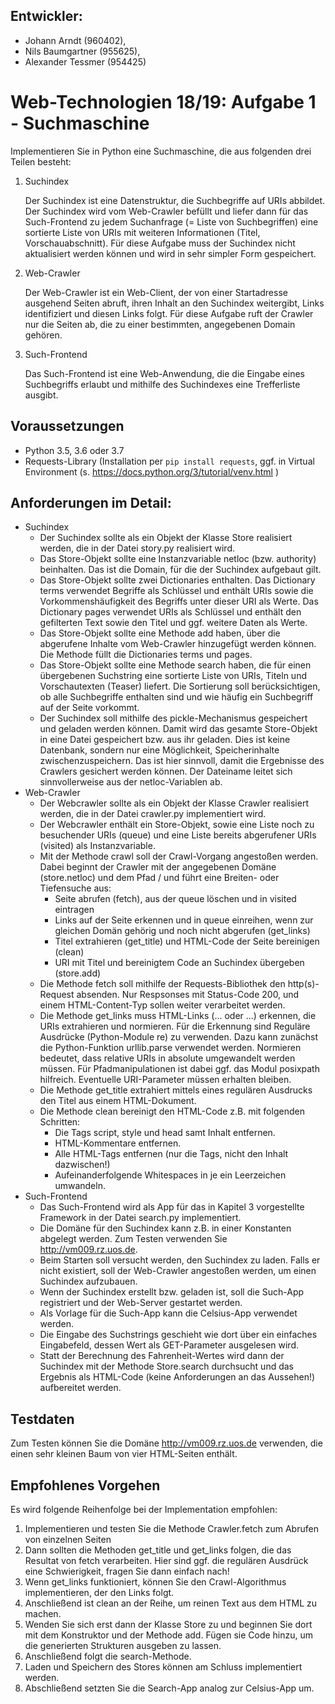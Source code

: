 ## Entwickler:
- Johann Arndt (960402),
- Nils Baumgartner (955625),
- Alexander Tessmer (954425)

# Web-Technologien 18/19: Aufgabe 1 - Suchmaschine

Implementieren Sie in Python eine Suchmaschine, die aus folgenden drei Teilen besteht:

1. Suchindex

    Der Suchindex ist eine Datenstruktur, die Suchbegriffe auf URIs abbildet. Der Suchindex wird vom Web-Crawler befüllt und liefer dann für das Such-Frontend zu jedem Suchanfrage (= Liste von Suchbegriffen) eine sortierte Liste von URIs mit weiteren Informationen (Titel, Vorschauabschnitt). Für diese Aufgabe muss der Suchindex nicht aktualisiert werden können und wird in sehr simpler Form gespeichert.
     
2. Web-Crawler

    Der Web-Crawler ist ein Web-Client, der von einer Startadresse ausgehend Seiten abruft, ihren Inhalt an den Suchindex weitergibt, Links identifiziert und diesen Links folgt. Für diese Aufgabe ruft der Crawler nur die Seiten ab, die zu einer bestimmten, angegebenen Domain gehören.
     
3. Such-Frontend

    Das Such-Frontend ist eine Web-Anwendung, die die Eingabe eines Suchbegriffs erlaubt und mithilfe des Suchindexes eine Trefferliste ausgibt.

## Voraussetzungen
- Python 3.5, 3.6 oder 3.7
- Requests-Library (Installation per `pip install requests`, ggf. in Virtual Environment (s. https://docs.python.org/3/tutorial/venv.html )

## Anforderungen im Detail:

- Suchindex
    - Der Suchindex sollte als ein Objekt der Klasse Store realisiert werden, die in der Datei story.py realisiert wird.
    - Das Store-Objekt sollte eine Instanzvariable netloc (bzw. authority) beinhalten. Das ist die Domain, für die der Suchindex aufgebaut gilt.
    - Das Store-Objekt sollte zwei Dictionaries enthalten. Das Dictionary terms verwendet Begriffe als Schlüssel und enthält URIs sowie die Vorkommenshäufigkeit des Begriffs unter dieser URI als Werte. Das Dictionary pages verwendet URIs als Schlüssel und enthält den gefilterten Text sowie den Titel und ggf. weitere Daten als Werte.
    - Das Store-Objekt sollte eine Methode add haben, über die abgerufene Inhalte vom Web-Crawler hinzugefügt werden können. Die Methode füllt die Dictionaries terms und pages.
    - Das Store-Objekt sollte eine Methode search haben, die für einen übergebenen Suchstring eine sortierte Liste von URIs, Titeln und Vorschautexten (Teaser) liefert. Die Sortierung soll berücksichtigen, ob alle Suchbegriffe enthalten sind und wie häufig ein Suchbegriff auf der Seite vorkommt.
    - Der Suchindex soll mithilfe des pickle-Mechanismus gespeichert und geladen werden können. Damit wird das gesamte Store-Objekt in eine Datei gespeichert bzw. aus ihr geladen. Dies ist keine Datenbank, sondern nur eine Möglichkeit, Speicherinhalte zwischenzuspeichern. Das ist hier sinnvoll, damit die Ergebnisse des Crawlers gesichert werden können. Der Dateiname leitet sich sinnvollerweise aus der netloc-Variablen ab.
- Web-Crawler
    - Der Webcrawler sollte als ein Objekt der Klasse Crawler realisiert werden, die in der Datei crawler.py implementiert wird.
    - Der Webcrawler enthält ein Store-Objekt, sowie eine Liste noch zu besuchender URIs (queue) und eine Liste bereits abgerufener URIs (visited) als Instanzvariable.
    - Mit der Methode crawl soll der Crawl-Vorgang angestoßen werden. Dabei beginnt der Crawler mit der angegebenen Domäne (store.netloc) und dem Pfad / und führt eine Breiten- oder Tiefensuche aus:
        - Seite abrufen (fetch), aus der queue löschen und in visited eintragen
        - Links auf der Seite erkennen und in queue einreihen, wenn zur gleichen Domän gehörig und noch nicht abgerufen (get_links)
        - Titel extrahieren (get_title) und HTML-Code der Seite bereinigen (clean)
        - URI mit Titel und bereinigtem Code an Suchindex übergeben (store.add)
    - Die Methode fetch soll mithilfe der Requests-Bibliothek den http(s)-Request absenden. Nur Respsonses mit Status-Code 200, und einem HTML-Content-Typ sollen weiter verarbeitet werden.
    - Die Methode get_links muss HTML-Links (... oder ...) erkennen, die URIs extrahieren und normieren. Für die Erkennung sind Reguläre Ausdrücke (Python-Module re) zu verwenden. Dazu kann zunächst die Python-Funktion urllib.parse verwendet werden. Normieren bedeutet, dass relative URIs in absolute umgewandelt werden müssen. Für Pfadmanipulationen ist dabei ggf. das Modul posixpath hilfreich. Eventuelle URI-Parameter müssen erhalten bleiben.
    - Die Methode get_title extrahiert mittels eines regulären Ausdrucks den Titel aus einem HTML-Dokument.
    - Die Methode clean bereinigt den HTML-Code z.B. mit folgenden Schritten:
        - Die Tags script, style und head samt Inhalt entfernen.
        - HTML-Kommentare entfernen.
        - Alle HTML-Tags entfernen (nur die Tags, nicht den Inhalt dazwischen!)
        - Aufeinanderfolgende Whitespaces in je ein Leerzeichen umwandeln.
- Such-Frontend
    - Das Such-Frontend wird als App für das in Kapitel 3 vorgestellte Framework in der Datei search.py implementiert.
    - Die Domäne für den Suchindex kann z.B. in einer Konstanten abgelegt werden. Zum Testen verwenden Sie http://vm009.rz.uos.de.
    - Beim Starten soll versucht werden, den Suchindex zu laden. Falls er nicht existiert, soll der Web-Crawler angestoßen werden, um einen Suchindex aufzubauen.
    - Wenn der Suchindex erstellt bzw. geladen ist, soll die Such-App registriert und der Web-Server gestartet werden.
    - Als Vorlage für die Such-App kann die Celsius-App verwendet werden.
    - Die Eingabe des Suchstrings geschieht wie dort über ein einfaches Eingabefeld, dessen Wert als GET-Parameter ausgelesen wird.
    - Statt der Berechnung des Fahrenheit-Wertes wird dann der Suchindex mit der Methode Store.search durchsucht und das Ergebnis als HTML-Code (keine Anforderungen an das Aussehen!) aufbereitet werden.

## Testdaten
Zum Testen können Sie die Domäne http://vm009.rz.uos.de verwenden, die einen sehr kleinen Baum von vier HTML-Seiten enthält.

## Empfohlenes Vorgehen

Es wird folgende Reihenfolge bei der Implementation empfohlen:

1. Implementieren und testen Sie die Methode Crawler.fetch zum Abrufen von einzelnen Seiten
2. Dann sollten die Methoden get_title und get_links folgen, die das Resultat von fetch verarbeiten. Hier sind ggf. die regulären Ausdrück eine Schwierigkeit, fragen Sie dann einfach nach!
3. Wenn get_links funktioniert, können Sie den Crawl-Algorithmus implementieren, der den Links folgt.
4. Anschließend ist clean an der Reihe, um reinen Text aus dem HTML zu machen.
5. Wenden Sie sich erst dann der Klasse Store zu und beginnen Sie dort mit dem Konstruktor und der Methode add. Fügen sie Code hinzu, um die generierten Strukturen ausgeben zu lassen.
6. Anschließend folgt die search-Methode.
7. Laden und Speichern des Stores können am Schluss implementiert werden.
8. Abschließend setzten Sie die Search-App analog zur Celsius-App um.
